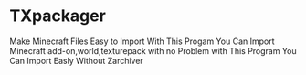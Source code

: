 # TXpackager
Make Minecraft Files Easy to Import
With This Progam You Can Import Minecraft add-on,world,texturepack with no Problem
with This Program You Can Import Easly Without Zarchiver
